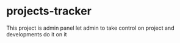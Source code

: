 # projects-tracker
This project is admin panel let admin to take control on project and developments do it on it
